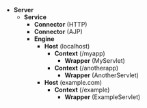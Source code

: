 - **Server**
    - **Service**
        - **Connector** (HTTP)
        - **Connector** (AJP)
        - **Engine**
            - **Host** (localhost)
                - **Context** (/myapp)
                    - **Wrapper** (MyServlet)
                - **Context** (/anotherapp)
                    - **Wrapper** (AnotherServlet)
            - **Host** (example.com)
                - **Context** (/example)
                    - **Wrapper** (ExampleServlet)
